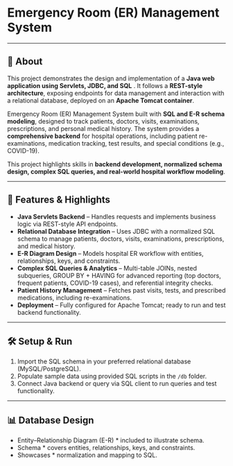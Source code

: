 #  Emergency Room (ER) Management System
---
## 🏥 About  

This project demonstrates the design and implementation of a **Java web application using Servlets, JDBC, and SQL** . It follows a **REST-style architecture**, exposing endpoints for data management and interaction with a relational database, deployed on an **Apache Tomcat container**.

Emergency Room (ER) Management System built with **SQL and E-R schema modeling**, designed to track patients, doctors, visits, examinations, prescriptions, and personal medical history. The system provides a **comprehensive backend** for hospital operations, including patient re-examinations, medication tracking, test results, and special conditions (e.g., COVID-19).  

This project highlights skills in **backend development, normalized schema design, complex SQL queries, and real-world hospital workflow modeling**.

---

## 📂 Features & Highlights

- **Java Servlets Backend** – Handles requests and implements business logic via REST-style API endpoints.
- **Relational Database Integration** – Uses JDBC with a normalized SQL schema to manage patients, doctors, visits, examinations, prescriptions, and medical history.
- **E-R Diagram Design** – Models hospital ER workflow with entities, relationships, keys, and constraints.
- **Complex SQL Queries & Analytics** – Multi-table JOINs, nested subqueries, GROUP BY + HAVING for advanced reporting (top doctors, frequent patients, COVID-19 cases), and referential integrity checks.
- **Patient History Management** – Fetches past visits, tests, and prescribed medications, including re-examinations.
- **Deployment** – Fully configured for Apache Tomcat; ready to run and test backend functionality.


---

## 🛠️ Setup & Run

1. Import the SQL schema in your preferred relational database (MySQL/PostgreSQL).  
2. Populate sample data using provided SQL scripts in the `/db` folder.  
3. Connect Java backend or query via SQL client to run queries and test functionality.  

---

## 📊 Database Design

 * Entity–Relationship Diagram (E-R) * included to illustrate schema.
 * Schema * covers entities, relationships, keys, and constraints.
 * Showcases * normalization and mapping to SQL.




